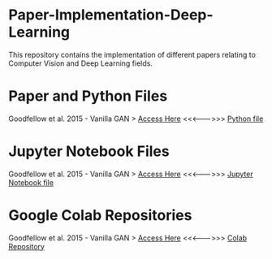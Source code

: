 # Paper-Implementation-Deep-Learning
This repository contains the implementation of different papers relating to Computer Vision and Deep Learning fields.  

# Paper and Python Files  
Goodfellow et al. 2015 - Vanilla GAN > [Access Here](https://github.com/Vanditg/Paper-Implementation-Deep-Learning/blob/master/GAN/Vanilla_GAN/5423-generative-adversarial-nets.pdf) <<<--->>> [Python file](https://github.com/Vanditg/Paper-Implementation-Deep-Learning/blob/master/GAN/Vanilla_GAN/GAN_CIFAR10_RGB.py)  

# Jupyter Notebook Files  
Goodfellow et al. 2015 - Vanilla GAN > [Access Here](https://github.com/Vanditg/Paper-Implementation-Deep-Learning/blob/master/GAN/Vanilla_GAN/5423-generative-adversarial-nets.pdf) <<<--->>> [Jupyter Notebook file](https://github.com/Vanditg/Paper-Implementation-Deep-Learning/blob/master/GAN/Vanilla_GAN/CIFAR_10_GAN_RGB.ipynb)    

# Google Colab Repositories  
Goodfellow et al. 2015 - Vanilla GAN > [Access Here](https://github.com/Vanditg/Paper-Implementation-Deep-Learning/blob/master/GAN/Vanilla_GAN/5423-generative-adversarial-nets.pdf) <<<--->>> [Colab Repository](https://colab.research.google.com/drive/1IGM9HhMvbSkqMLG_t7g5Xy82k2HwQauE?usp=sharing)  

